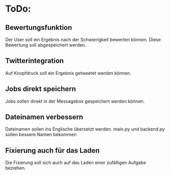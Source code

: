 # ToDo:
## Bewertungsfunktion
Der User soll ein Ergebnis nach der Schwierigkeit bewerten können.
Diese Bewertung soll abgespeichert werden.
## Twitterintegration
Auf Knopfdruck soll ein Ergebnis getweetet werden können.
## Jobs direkt speichern
Jobs sollen direkt in der Messagebox gespeichert werden können.
## Dateinamen verbessern
Dateinamen sollen ins Englische übersetzt werden. main.py und backend.py sollen bessere Namen bekommen
## Fixierung auch für das Laden
Die Fixierung soll sich auch auf das Laden einer zufälligen Aufgabe beziehen.